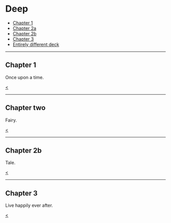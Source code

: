 # Deep

* [Chapter 1](#/1)
* [Chapter 2a](#/2)
* [Chapter 2b](#/2/1)
* [Chapter 3](#/3)
* [Entirely different deck](../../a.md)

---

## Chapter 1

Once upon a time.

[<](#/)

---

## Chapter two

Fairy.

[<](#/)

----

## Chapter 2b

Tale.

[<](#/)

---

## Chapter 3

Live happily ever after.

[<](#/)
